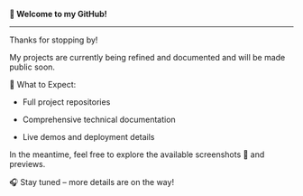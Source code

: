 

**👋 Welcome to my GitHub!**

---

Thanks for stopping by!

My projects are currently being refined and documented and will be made public soon. 


🚀 What to Expect:

* Full project repositories

* Comprehensive technical documentation

* Live demos and deployment details



In the meantime, feel free to explore the available screenshots 📸 and previews.


🎧 Stay tuned – more details are on the way!








